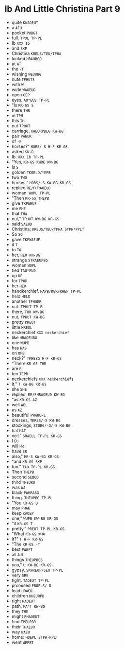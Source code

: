 # Ib And Little Christina Part 9

* quite `KWAOEUT`
* a `AEU`
* pocket `POBGT`
* full. `TPUL TP-PL`
* Ib `XXX Ib`
* and `SKP`
* Christina `KREUS/TEU/TPHA`
* looked `HRAOBGD`
* at `AT`
* the `-T`
* wishing `WEURBG`
* nuts `TPHUTS`
* with `W`
* wide `WAOEUD`
* open `OEP`
* eyes. `AO*EUS TP-PL`
* "Is `KR-GS S`
* there `THR`
* in `TPH`
* this `TH`
* nut `TPHUT`
* carriage, `KAEURPBLG KW-BG`
* pair `PAEUR`
* of `-F`
* horses?" `HORS/-S H-F KR-GS`
* asked `SK-D`
* Ib. `XXX Ib TP-PL`
* "Yes, `KR-GS KWRE KW-BG`
* is `S`
* golden `TKOELD/*EPB`
* two `TWO`
* horses," `HORS/-S KW-BG KR-GS`
* replied `RE/PHRAOEUD`
* woman. `WOPL TP-PL`
* "Then `KR-GS THEPB`
* give `TKPWEUF`
* me `PHE`
* that `THA`
* nut," `TPHUT KW-BG KR-GS`
* said `SAEUD`
* Christina; `KREUS/TEU/TPHA STPH*FPLT`
* So `SO`
* gave `TKPWAEUF`
* it `T`
* to `TO`
* her, `HER KW-BG`
* strange `STRAEUPBG`
* woman `WOPL`
* tied `TAO*EUD`
* up `UP`
* for `TPOR`
* her `HER`
* handkerchief. `HAPB/KER/KHEF TP-PL`
* held `HELD`
* another `TPHOER`
* nut. `TPHUT TP-PL`
* there, `THR KW-BG`
* nut, `TPHUT KW-BG`
* pretty `PREUT`
* little `HREUL`
* neckerchief `XXX neckerchief`
* like `HRAOEUBG`
* one `WUPB`
* has `HAS`
* on `OPB`
* neck?" `TPHEBG H-F KR-GS`
* "There `KR-GS THR`
* are `R`
* ten `TEPB`
* neckerchiefs `XXX neckerchiefs`
* it," `T KW-BG KR-GS`
* she `SHE`
* replied, `RE/PHRAOEUD KW-BG`
* "as `KR-GS AZ`
* well `WEL`
* as `AZ`
* beautiful `PWAOUFL`
* dresses, `TKRES/-S KW-BG`
* stockings, `STOBG/-G/-S KW-BG`
* hat `HAT`
* veil." `SRAEUL TP-PL KR-GS`
* I `EU`
* will `HR`
* have `SR`
* also," `HR-S KW-BG KR-GS`
* "and `KR-GS SKP`
* too." `TAO TP-PL KR-GS`
* Then `THEPB`
* second `SEBGD`
* third `THEURD`
* was `WA`
* black `PWHRABG`
* thing. `THEUPBG TP-PL`
* "You `KR-GS U`
* may `PHAE`
* keep `KAOEP`
* one," `WUPB KW-BG KR-GS`
* "it `KR-GS T`
* pretty." `PREUT TP-PL KR-GS`
* "What `KR-GS WHA`
* it?" `T H-F KR-GS`
* "The `KR-GS -T`
* best `PWEFT`
* all `AUL`
* things `THEUPBGS`
* you," `U KW-BG KR-GS`
* gypsy. `SKWREUP/SEU TP-PL`
* very `SRE`
* tight. `TAOEUT TP-PL`
* promised `PROPLS/-D`
* lead `HRAED`
* children `KHEURPB`
* right `RAOEUT`
* path, `PA*T KW-BG`
* they `THE`
* might `PHAOEUT`
* find `TPEUPBD`
* their `THAEUR`
* way `WAEU`
* home: `HOEPL STPH-FPLT`
* went `WEPBT`
